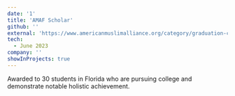 ```yaml
---
date: '1'
title: 'AMAF Scholar'
github: ''
external: 'https://www.americanmuslimalliance.org/category/graduation-cermony/scholarship/'
tech:
  - June 2023
company: ''
showInProjects: true
---
```


Awarded to 30 students in Florida who are pursuing college and demonstrate notable holistic achievement.